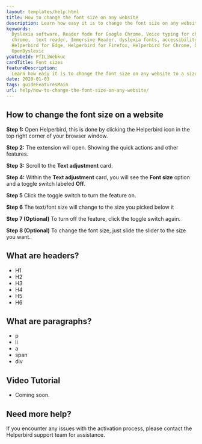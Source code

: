 ```yaml
---
layout: templates/help.html
title: How to change the font size on any website
description: Learn how easy it is to change the font size on any website to a size that suits you.
keywords:
  Dyslexia software, Reader Mode for Google Chrome, Voice typing for chrome, Text to speech for
  chrome,  text reader, Immersive Reader, dyslexia fonts, accessibility software, dyslexia software,
  Helperbird for Edge, Helperbird for Firefox, Helperbird for Chrome, Opendyslexic for Chrome,
  OpenDyslexic
youtubeId: PfILiWebkuc
cardTitle: Font sizes
featureDescription:
  Learn how easy it is to change the font size on any website to a size that suits you.
date: 2020-01-03
tags: guideFeaturesMain
url: help/how-to-change-the-font-size-on-any-website/
---
```




## How to change the font size on a website

**Step 1:** Open Helperbird, this is done by clicking the Helperbird icon in the top right corner of your browser window.

**Step 2:** The extension will open. Showing the quick actions and other features.

**Step 3:** Scroll to the **Text adjustment** card.

**Step 4:** Within the **Text adjustment** card, you will see the **Font size** option and a toggle switch labeled **Off**.

**Step 5** Click the toggle switch to turn the feature on.

**Step 6** The text/font size will change to the size you picked below it

**Step 7 (Optional)** To turn off the feature, click the toggle switch again.

**Step 8 (Optional)** To change the font size, just slide the slider to the size you want.


## What are headers?

- H1
- H2
- H3
- H4
- H5
- H6

## What are paragraphs?

- p
- li
- a
- span
- div

## Video Tutorial

- Coming soon.



## Need more help?

If you encounter any issues with the activation process, please contact the Helperbird support team for assistance.


